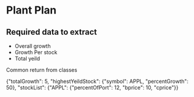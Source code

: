 # Plant Plan

## Required data to extract

- Overall growth
- Growth Per stock
- Total yeild

Common return from classes

{"totalGrowth": 5, "highestYeildStock": {"symbol": APPL, "percentGrowth": 50}, "stockList": {"APPL": {"percentOfPort": 12, "bprice": 10, "cprice"}}
